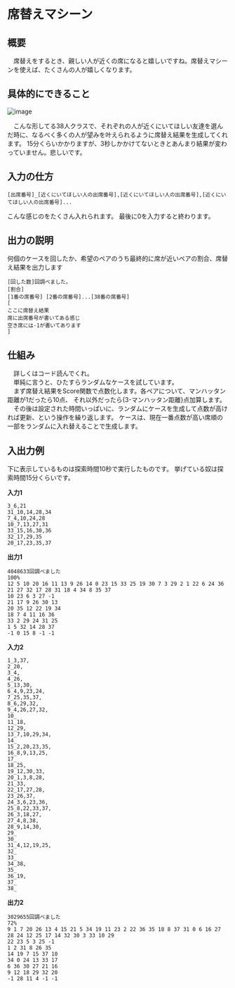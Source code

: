 # 席替えマシーン

## 概要
　席替えをするとき、親しい人が近くの席になると嬉しいですね。席替えマシーンを使えば、たくさんの人が嬉しくなります。

## 具体的にできること
![image](https://user-images.githubusercontent.com/51409334/156925193-f886e2d6-2208-4a28-b024-e0d64beac203.png)

　こんな形してる38人クラスで、それぞれの人が近くにいてほしい友達を選んだ時に、なるべく多くの人が望みを叶えられるように席替え結果を生成してくれます。
 15分くらいかかりますが、3秒しかかけてないときとあんまり結果が変わっていません。悲しいです。

## 入力の仕方
```
[出席番号]_[近くにいてほしい人の出席番号],[近くにいてほしい人の出席番号],[近くにいてほしい人の出席番号]...
```
こんな感じのをたくさん入れられます。
最後に0を入力すると終わります。

## 出力の説明
何個のケースを回したか、希望のペアのうち最終的に席が近いペアの割合、席替え結果を出力します
```
[回した数]回調べました。
[割合]
[1番の席番号] [2番の席番号]...[38番の席番号]
[
ここに席替え結果
席に出席番号が書いてある感じ
空き席には-1が書いてあります
]
```
## 仕組み
　詳しくはコード読んでくれ。  
　単純に言うと、ひたすらランダムなケースを試しています。  
　まず席替え結果をScore関数で点数化します。各ペアについて、マンハッタン距離が1だったら10点、
それ以外だったら{3-マンハッタン距離}点加算します。  
　その後は設定された時間いっぱいに、ランダムにケースを生成して点数が高ければ更新、という操作を繰り返します。
ケースは、現在一番点数が高い席順の一部をランダムに入れ替えることで生成します。

## 入出力例
下に表示しているものは探索時間10秒で実行したものです。
挙げている奴は探索時間15分くらいです。

**入力1**
 ```
3_6,21
31_10,14,28,34
7_4,10,24,28
10_7,13,27,31
33_15,16,30,36
32_17,29,35
20_17,23,35,37
 ```
 
**出力1**
 ```
 4048633回調べました
100%
12 5 10 20 16 11 13 9 26 14 0 23 15 33 25 19 30 7 3 29 2 1 22 6 24 36 21 27 32 17 28 31 18 4 34 8 35 37 
10 23 6 3 27 -1 
21 17 9 26 30 13 
20 35 12 22 19 34 
18 7 4 11 16 36 
33 2 29 24 31 25 
1 5 32 14 28 37 
-1 0 15 8 -1 -1 
```

**入力2**
```
1_3,37,
2_20,
3_4,
4_26,
5_13,30,
6_4,9,23,24,
7_25,35,37,
8_6,29,32,
9_4,26,27,32,
10_
11_18,
12_29,
13_7,10,29,34,
14_
15_2,20,23,35,
16_8,9,13,25,
17_
18_25,
19_12,30,33,
20_1,3,8,28,
21_33,
22_17,27,28,
23_26,37,
24_3,6,23,36,
25_8,22,33,37,
26_3,18,27,
27_4,8,38,
28_9,14,30,
29_
30_
31_4,12,19,25,
32_
33_
34_38,
35_
36_19,
37_
38_
```

**出力2**
```
3029655回調べました
72%
9 1 7 20 26 13 4 15 21 5 34 19 11 23 2 22 36 35 18 8 37 31 0 6 16 27 28 24 12 25 17 14 32 30 3 33 10 29 
22 23 5 3 25 -1 
1 2 31 8 26 35 
14 19 7 15 37 10 
34 0 24 13 33 17 
6 36 30 27 21 16 
9 12 18 29 32 20 
-1 28 11 4 -1 -1 
```
